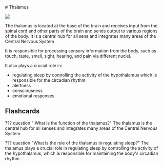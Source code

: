 # Thalamus

![](fig/thalamus_Thalamus.gif)

The thalamus is located at the base of the brain and receives input from the spinal cord and other parts of the brain and sends output to various regions of the body. It is a central hub for all sens and integrates many areas of the Central Nervous System

It is responsible for processing sensory information from the body, such as touch, taste, smell, sight, hearing, and pain via different nuclei.

It also plays a crucial role in:

- regulating sleep by controlling the activity of the hypothalamus which is responsible for the circadian rhythm
- alertness
- consciousness
- emotional responses

## Flashcards
??? question " What is the function of the thalamus?"
    The thalamus is the central hub for all senses and integrates many areas of the Central Nervous System.

??? question "What is the role of the thalamus in regulating sleep?"
    The thalamus plays a crucial role in regulating sleep by controlling the activity of the hypothalamus, which is responsible for maintaining the body's circadian rhythm.
